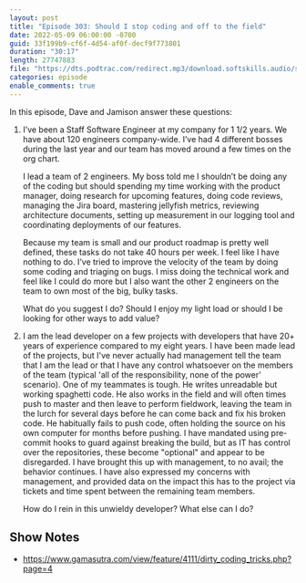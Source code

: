 ```yaml
---
layout: post
title: "Episode 303: Should I stop coding and off to the field"
date: 2022-05-09 06:00:00 -0700
guid: 33f199b9-cf6f-4d54-af0f-decf9f773801
duration: "30:17"
length: 27747883
file: "https://dts.podtrac.com/redirect.mp3/download.softskills.audio/sse-303.mp3"
categories: episode
enable_comments: true
---
```


In this episode, Dave and Jamison answer these questions:

1. I’ve been a Staff Software Engineer at my company for 1 1/2 years. We have about 120 engineers company-wide. I’ve had 4 different bosses during the last year and our team has moved around a few times on the org chart.
   
   I lead a team of 2 engineers. My boss told me I shouldn’t be doing any of the coding but should spending my time working with the product manager, doing research for upcoming features, doing code reviews, managing the Jira board, mastering jellyfish metrics, reviewing architecture documents, setting up measurement in our logging tool and coordinating deployments of our features.
   
   Because my team is small and our product roadmap is pretty well defined, these tasks do not take 40 hours per week. I feel like I have nothing to do. I’ve tried to improve the velocity of the team by doing some coding and triaging on bugs. I miss doing the technical work and feel like I could do more but I also want the other 2 engineers on the team to own most of the big, bulky tasks.
   
   What do you suggest I do? Should I enjoy my light load or should I be looking for other ways to add value? 

2. I am the lead developer on a few projects with developers that have 20+ years of experience compared to my eight years. I have been made lead of the projects, but I've never actually had management tell the team that I am the lead or that I have any control whatsoever on the members of the team (typical 'all of the responsibility, none of the power' scenario).  One of my teammates is tough. He writes unreadable but working spaghetti code. He also works in the field and will often times push to master and then leave to perform fieldwork, leaving the team in the lurch for several days before he can come back and fix his broken code.  He habitually fails to push code, often holding the source on his own computer for months before pushing. I have mandated using pre-commit hooks to guard against breaking the build, but as IT has control over the repositories, these become "optional" and appear to be disregarded. I have brought this up with management, to no avail; the behavior continues. I have also expressed my concerns with management, and provided data on the impact this has to the project via tickets and time spent between the remaining team members.
   
   How do I rein in this unwieldy developer? What else can I do?

## Show Notes
* https://www.gamasutra.com/view/feature/4111/dirty_coding_tricks.php?page=4
